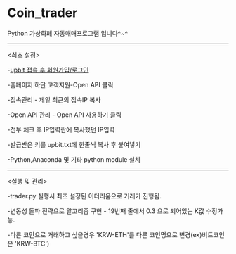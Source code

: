 # Coin_trader
Python 가상화폐 자동매매프로그램 입니다^~^

-----------------------------------------------------
<최초 설정>

-[upbit 접속 후 회원가입/로그인](https://upbit.com)

-홈페이지 하단 고객지원-Open API 클릭

-접속관리 - 제일 최근의 접속IP 복사

-Open API 관리 - Open API 사용하기 클릭

-전부 체크 후 IP입력란에 복사했던 IP입력

-발급받은 키를 upbit.txt에 한줄씩 복사 후 붙여넣기

-Python,Anaconda 및 기타 python module 설치

-----------------------------------------------------

<실행 및 관리>

-trader.py 실행시 최초 설정된 이더리움으로 거래가 진행됨.

-변동성 돌파 전략으로 알고리즘 구현 - 19번째 줄에서 0.3 으로 되어있는 K값 수정가능.

-다른 코인으로 거래하고 싶을경우 'KRW-ETH'를 다른 코인명으로 변경(ex)비트코인은 'KRW-BTC')
